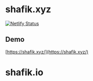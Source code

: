 # shafik.xyz
[![Netlify Status](https://api.netlify.com/api/v1/badges/bc4283a5-dd87-491b-bc8d-780f32bbe357/deploy-status)]()

## Demo
[https://shafik.xyz/](https://shafik.xyz/)
# shafik.io
